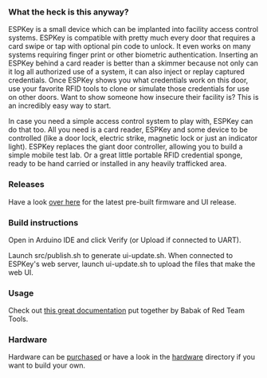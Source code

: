 ### What the heck is this anyway?
ESPKey is a small device which can be implanted into facility access control systems.  ESPKey is compatible with pretty much every door that requires a card swipe or tap with optional pin code to unlock.  It even works on many systems requiring finger print or other biometric authentication.  Inserting an ESPKey behind a card reader is better than a skimmer because not only can it log all authorized use of a system, it can also inject or replay captured credentials.  Once ESPKey shows you what credentials work on this door, use your favorite RFID tools to clone or simulate those credentials for use on other doors.  Want to show someone how insecure their facility is?  This is an incredibly easy way to start.

In case you need a simple access control system to play with, ESPKey can do that too.  All you need is a card reader, ESPKey and some device to be controlled (like a door lock, electric strike, magnetic lock or just an indicator light).  ESPKey replaces the giant door controller, allowing you to build a simple mobile test lab.  Or a great little portable RFID credential sponge, ready to be hand carried or installed in any heavily trafficked area.

### Releases
Have a look [over here](https://github.com/octosavvi/ESPKey/releases/latest) for the latest pre-built firmware and UI release.

### Build instructions
Open in Arduino IDE and click Verify (or Upload if connected to UART).

Launch src/publish.sh to generate ui-update.sh. When connected to ESPKey's web server, launch ui-update.sh to upload the files that make the web UI.

### Usage
Check out [this great documentation](https://redteamtools.com/espkey) put together by Babak of Red Team Tools.

### Hardware
Hardware can be [purchased](https://redteamtools.com/espkey) or have a look in the [hardware](hardware/) directory if you want to build your own.

